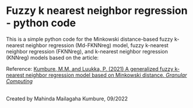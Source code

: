 # Fuzzy k nearest neighbor regression - python code

This is a simple python code for the Minkowski distance-based fuzzy k-nearest neighbor regression (Md-FKNNreg) model, 
fuzzy k-nearest neighbor regression (FKNNreg), and k-nearest neighbor regression (KNNreg) models
based on the article: 

Reference:
    [Kumbure, M.M. and Luukka, P. (2021) A generalized fuzzy k-nearest neighbor regression model based on Minkowski distance. *Granular Computing*](https://doi.org/10.1007/s41066-021-00288-w)<br/>
<br/>

Created by Mahinda Mailagaha Kumbure, 09/2022 
